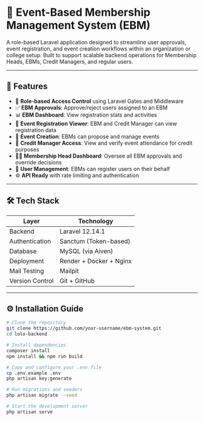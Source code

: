 # 🎯 Event-Based Membership Management System (EBM)

A role-based Laravel application designed to streamline user approvals, event registration, and event creation workflows within an organization or college setup. Built to support scalable backend operations for Membership Heads, EBMs, Credit Managers, and regular users.

---

## 🚀 Features

- 🔐 **Role-based Access Control** using Laravel Gates and Middleware
- ✅ **EBM Approvals**: Approve/reject users assigned to an EBM
- 📊 **EBM Dashboard**: View registration stats and activities
- 📝 **Event Registration Viewer**: EBM and Credit Manager can view registration data
- 🎉 **Event Creation**: EBMs can propose and manage events
- 🧾 **Credit Manager Access**: View and verify event attendance for credit purposes
- 🧑‍💼 **Membership Head Dashboard**: Oversee all EBM approvals and override decisions
- 🔄 **User Management**: EBMs can register users on their behalf
- ⚙️ **API Ready** with rate limiting and authentication

---

## 🛠 Tech Stack

| Layer         | Technology             |
|---------------|------------------------|
| Backend       | Laravel 12.14.1        |
| Authentication| Sanctum (Token-based)  |
| Database      | MySQL (via Aiven)      |
| Deployment    | Render + Docker + Nginx|
| Mail Testing  | Mailpit                |
| Version Control | Git + GitHub         |

---

## ⚙️ Installation Guide

```bash
# Clone the repository
git clone https://github.com/your-username/ebm-system.git
cd lolo-backend

# Install dependencies
composer install
npm install && npm run build

# Copy and configure your .env file
cp .env.example .env
php artisan key:generate

# Run migrations and seeders
php artisan migrate --seed

# Start the development server
php artisan serve
